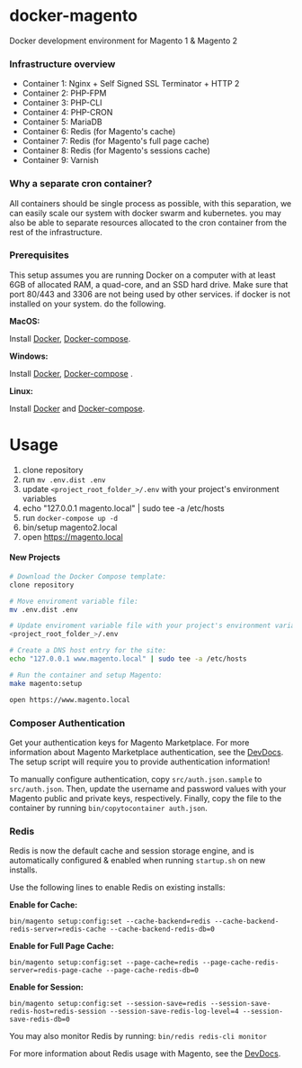 # docker-magento
Docker development environment for Magento 1 &amp; Magento 2

### Infrastructure overview
* Container 1: Nginx + Self Signed SSL Terminator + HTTP 2
* Container 2: PHP-FPM
* Container 3: PHP-CLI
* Container 4: PHP-CRON
* Container 5: MariaDB
* Container 6: Redis (for Magento's cache)
* Container 7: Redis (for Magento's full page cache)
* Container 8: Redis (for Magento's sessions cache)
* Container 9: Varnish

### Why a separate cron container?

All containers should be single process as possible, with this separation, we can easily scale our system with docker swarm and kubernetes. 
you may also be able to separate resources allocated to the cron container from the rest of the infrastructure.


### Prerequisites

This setup assumes you are running Docker on a computer with at least 6GB of allocated RAM, a quad-core, and an SSD hard drive.
Make sure that port 80/443 and 3306 are not being used by other services. 
if docker is not installed on your system. do the following.

**MacOS:**

Install [Docker](https://docs.docker.com/docker-for-mac/install/), [Docker-compose](https://docs.docker.com/compose/install/#install-compose).

**Windows:**

Install [Docker](https://docs.docker.com/docker-for-windows/install/), [Docker-compose](https://docs.docker.com/compose/install/#install-compose) .

**Linux:**

Install [Docker](https://docs.docker.com/engine/installation/linux/docker-ce/ubuntu/) and [Docker-compose](https://docs.docker.com/compose/install/#install-compose).


# Usage
1. clone repository
2. run `mv .env.dist .env`
3. update `<project_root_folder_>/.env` with your project's environment variables
4. echo "127.0.0.1 magento.local" | sudo tee -a /etc/hosts
4. run `docker-compose up -d`
5. bin/setup magento2.local
6. open https://magento.local 


#### New Projects

```bash
# Download the Docker Compose template:
clone repository

# Move enviroment variable file:
mv .env.dist .env

# Update enviroment variable file with your project's environment variables:
<project_root_folder_>/.env

# Create a DNS host entry for the site:
echo "127.0.0.1 www.magento.local" | sudo tee -a /etc/hosts

# Run the container and setup Magento:
make magento:setup

open https://www.magento.local
```


### Composer Authentication

Get your authentication keys for Magento Marketplace. 
For more information about Magento Marketplace authentication, see the [DevDocs](http://devdocs.magento.com/guides/v2.3/install-gde/prereq/connect-auth.html).  
The setup script will require you to provide authentication information!

To manually configure authentication, copy `src/auth.json.sample` to `src/auth.json`. Then, update the username and password values with your Magento public and private keys, respectively. Finally, copy the file to the container by running `bin/copytocontainer auth.json`.



### Redis

Redis is now the default cache and session storage engine, and is automatically configured & enabled when running `startup.sh` on new installs.

Use the following lines to enable Redis on existing installs:

**Enable for Cache:**

`bin/magento setup:config:set --cache-backend=redis --cache-backend-redis-server=redis-cache --cache-backend-redis-db=0`

**Enable for Full Page Cache:**

`bin/magento setup:config:set --page-cache=redis --page-cache-redis-server=redis-page-cache --page-cache-redis-db=0`

**Enable for Session:**

`bin/magento setup:config:set --session-save=redis --session-save-redis-host=redis-session --session-save-redis-log-level=4 --session-save-redis-db=0`

You may also monitor Redis by running: `bin/redis redis-cli monitor`

For more information about Redis usage with Magento, see the <a href="https://devdocs.magento.com/guides/v2.3/config-guide/redis/redis-session.html" target="_blank">DevDocs</a>.


